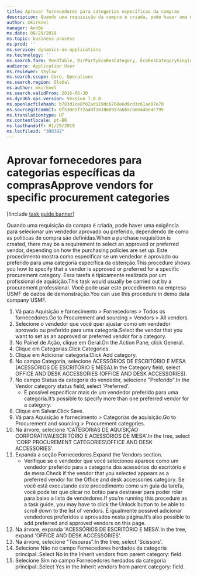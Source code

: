 ```yaml
---
title: Aprovar fornecedores para categorias específicas da compras
description: Quando uma requisição da compra é criada, pode haver uma exigência para selecionar um vendedor aprovado ou preferido, dependendo de como as políticas de compra são definidas.
author: mkirknel
manager: AnnBe
ms.date: 08/29/2018
ms.topic: business-process
ms.prod: ''
ms.service: dynamics-ax-applications
ms.technology: ''
ms.search.form: VendTable, DirPartyEcoResCategory, EcoResCategorySingleLookup, ProcCategoryHierarchyManagement
audience: Application User
ms.reviewer: shylaw
ms.search.scope: Core, Operations
ms.search.region: Global
ms.author: mkirknel
ms.search.validFrom: 2016-06-30
ms.dyn365.ops.version: Version 7.0.0
ms.openlocfilehash: b783d1ce8f02ad119dc6768e6d9cd3c61ae07e70
ms.sourcegitcommit: 0f530e5f72a40f383868957a6b5cb0e446e4c795
ms.translationtype: HT
ms.contentlocale: pt-BR
ms.lasthandoff: 01/29/2019
ms.locfileid: "308382"
---
```

# <a name="approve-vendors-for-specific-procurement-categories"></a><span data-ttu-id="7240a-103">Aprovar fornecedores para categorias específicas da compras</span><span class="sxs-lookup"><span data-stu-id="7240a-103">Approve vendors for specific procurement categories</span></span>

[!include [task guide banner](../../includes/task-guide-banner.md)]

<span data-ttu-id="7240a-104">Quando uma requisição da compra é criada, pode haver uma exigência para selecionar um vendedor aprovado ou preferido, dependendo de como as políticas de compra são definidas.</span><span class="sxs-lookup"><span data-stu-id="7240a-104">When a purchase requisition is created, there may be a requirement to select an approved or preferred vendor, depending on how the purchasing policies are set up.</span></span> <span data-ttu-id="7240a-105">Este procedimento mostra como especificar se um vendedor é aprovado ou preferido para uma categoria específica da obtenção.</span><span class="sxs-lookup"><span data-stu-id="7240a-105">This procedure shows you how to specify that a vendor is approved or preferred for a specific procurement category.</span></span> <span data-ttu-id="7240a-106">Essa tarefa é tipicamente realizada por um profissional de aquisição.</span><span class="sxs-lookup"><span data-stu-id="7240a-106">This task would usually be carried out by a procurement professional.</span></span> <span data-ttu-id="7240a-107">Você pode usar este procedimento na empresa USMF de dados de demonstração.</span><span class="sxs-lookup"><span data-stu-id="7240a-107">You can use this procedure in demo data company USMF.</span></span>

1. <span data-ttu-id="7240a-108">Vá para Aquisição e fornecimento > Fornecedores > Todos os fornecedores.</span><span class="sxs-lookup"><span data-stu-id="7240a-108">Go to Procurement and sourcing > Vendors > All vendors.</span></span>
2. <span data-ttu-id="7240a-109">Selecione o vendedor que você quer ajustar como um vendedor aprovado ou preferido para uma categoria.</span><span class="sxs-lookup"><span data-stu-id="7240a-109">Select the vendor that you want to set as an approved or preferred vendor for a category.</span></span>
3. <span data-ttu-id="7240a-110">No Painel de Ação, clique em Geral.</span><span class="sxs-lookup"><span data-stu-id="7240a-110">On the Action Pane, click General.</span></span>
4. <span data-ttu-id="7240a-111">Clique em Categorias.</span><span class="sxs-lookup"><span data-stu-id="7240a-111">Click Categories.</span></span>
5. <span data-ttu-id="7240a-112">Clique em Adicionar categoria.</span><span class="sxs-lookup"><span data-stu-id="7240a-112">Click Add category.</span></span>
6. <span data-ttu-id="7240a-113">No campo Categoria, selecione ACESSÓRIOS DE ESCRITÓRIO E MESA (ACESSÓRIOS DE ESCRITÓRIO E MESA).</span><span class="sxs-lookup"><span data-stu-id="7240a-113">In the Category field, select OFFICE AND DESK ACCESSORIES (OFFICE AND DESK ACCESSORIES).</span></span>
7. <span data-ttu-id="7240a-114">No campo Status da categoria do vendedor, selecione "Preferido".</span><span class="sxs-lookup"><span data-stu-id="7240a-114">In the Vendor category status field, select 'Preferred'.</span></span>
    * <span data-ttu-id="7240a-115">É possível especificar mais de um vendedor preferido para uma categoria.</span><span class="sxs-lookup"><span data-stu-id="7240a-115">It’s possible to specify more than one preferred vendor for a category.</span></span>  
8. <span data-ttu-id="7240a-116">Clique em Salvar.</span><span class="sxs-lookup"><span data-stu-id="7240a-116">Click Save.</span></span>
9. <span data-ttu-id="7240a-117">Vá para Aquisição e fornecimento > Categorias de aquisição.</span><span class="sxs-lookup"><span data-stu-id="7240a-117">Go to Procurement and sourcing > Procurement categories.</span></span>
10. <span data-ttu-id="7240a-118">Na árvore, selecione 'CATEGORIAS DE AQUISIÇÃO CORPORATIVA\ESCRITÓRIO E ACESSÓRIOS DE MESA'.</span><span class="sxs-lookup"><span data-stu-id="7240a-118">In the tree, select 'CORP PROCUREMENT CATEGORIES\OFFICE AND DESK ACCESSORIES'.</span></span>
11. <span data-ttu-id="7240a-119">Expanda a seção Fornecedores.</span><span class="sxs-lookup"><span data-stu-id="7240a-119">Expand the Vendors section.</span></span>
    * <span data-ttu-id="7240a-120">Verifique se o vendedor que você selecionou aparece como um vendedor preferido para a categoria dos acessórios do escritório e de mesa.</span><span class="sxs-lookup"><span data-stu-id="7240a-120">Check if the vendor that you selected  appears as a preferred vendor for the Office and desk accessories category.</span></span> <span data-ttu-id="7240a-121">Se você está executando este procedimento como um guia da tarefa, você pode ter que clicar no botão para destravar para poder rolar para baixo a lista de vendedores.</span><span class="sxs-lookup"><span data-stu-id="7240a-121">If you’re running this procedure as a task guide, you may have to click the Unlock button to be able to scroll down to the list of vendors.</span></span>  <span data-ttu-id="7240a-122">É igualmente possível adicionar vendedores preferidos e aprovados nesta página.</span><span class="sxs-lookup"><span data-stu-id="7240a-122">It’s also possible to add preferred and approved vendors on this page.</span></span>  
12. <span data-ttu-id="7240a-123">Na árvore, expanda 'ACESSÓRIOS DE ESCRITÓRIO E MESA'.</span><span class="sxs-lookup"><span data-stu-id="7240a-123">In the tree, expand 'OFFICE AND DESK ACCESSORIES'.</span></span>
13. <span data-ttu-id="7240a-124">Na árvore, selecione "Tesouras".</span><span class="sxs-lookup"><span data-stu-id="7240a-124">In the tree, select 'Scissors'.</span></span>
14. <span data-ttu-id="7240a-125">Selecione Não no campo Fornecedores herdados da categoria principal:.</span><span class="sxs-lookup"><span data-stu-id="7240a-125">Select No in the Inherit vendors from parent category: field.</span></span>
15. <span data-ttu-id="7240a-126">Selecione Sim no campo Fornecedores herdados da categoria principal:.</span><span class="sxs-lookup"><span data-stu-id="7240a-126">Select Yes in the Inherit vendors from parent category: field.</span></span>

